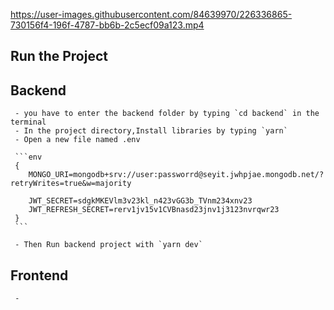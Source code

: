 https://user-images.githubusercontent.com/84639970/226336865-730156f4-196f-4787-bb6b-2c5ecf09a123.mp4

## Run the Project

  ## Backend
  
     - you have to enter the backend folder by typing `cd backend` in the terminal
     - In the project directory,Install libraries by typing `yarn`
     - Open a new file named .env
     
     ```env
     {
        MONGO_URI=mongodb+srv://user:passworrd@seyit.jwhpjae.mongodb.net/?retryWrites=true&w=majority

        JWT_SECRET=sdgkMKEVlm3v23kl_n423vGG3b_TVnm234xnv23
        JWT_REFRESH_SECRET=rerv1jv15v1CVBnasd23jnv1j3123nvrqwr23
     }
     ```
     
     - Then Run backend project with `yarn dev`
       
  ## Frontend
     -
    
